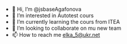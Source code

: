 - 👋 Hi, I’m @jsbaseAgafonova
- 👀 I’m interested in Autotest cours
- 🌱 I’m currently learning the cours from ITEA
- 💞️ I’m looking to collaborate on mu new team
- 📫 How to reach me elka_5@ukr.net

<!---
jsbaseAgafonova/jsbaseAgafonova is a ✨ special ✨ repository because its `README.md` (this file) appears on your GitHub profile.
You can click the Preview link to take a look at your changes.
--->
